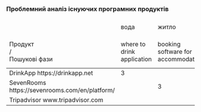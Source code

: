 ### Проблемний аналіз існуючих програмних продуктів

<table>
    <thead>
        <tr>
            <td></td>
            <td>вода</td>
            <td>житло</td>
            <td>отримання даних</td>
            <td>Тип ліцензії</td>
            <td>Примітка</td>
        </tr>
        <tr>
            <td>Продукт<br>/<br>Пошукові фази</td>
            <td>where to drink application</td>
            <td>booking software for accommodation</td>
            <td>software for respecting people</td>
            <td></td>
            <td></td>
        </tr>
    </thead>
        <tr>
            <td>DrinkApp https://drinkapp.net</td>
            <td>3</td>
            <td></td>
            <td></td>
            <td>Free</td>
            <td></td>
        </tr>
        <tr>
            <td>SevenRooms https://sevenrooms.com/en/platform/</td>
            <td></td>
            <td>3</td>
            <td></td>
            <td>Shareware</td>
            <td></td>
        </tr>
        <tr>
            <td>Tripadvisor www.tripadvisor.com</td>
            <td></td>
            <td></td>
            <td>4</td>
            <td>Proprietary</td>
            <td></td>
        </tr>
</table>